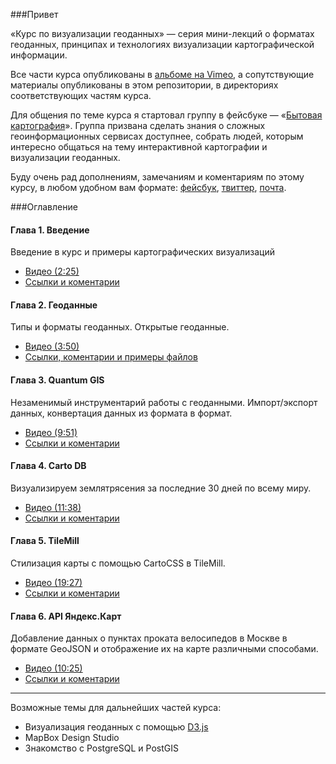 ###Привет

«Курс по визуализации геоданных» — серия мини-лекций о форматах геоданных, принципах и технологиях визуализации картографической информации. 

Все части курса опубликованы в [альбоме на Vimeo](https://vimeo.com/album/3200558), а сопутствующие материалы опубликованы в этом репозитории, в директориях соответствующих частям курса.

Для общения по теме курса я стартовал группу в фейсбуке — «[Бытовая картография](https://www.facebook.com/groups/geoviz/)». Группа призвана сделать знания о сложных геоинформационных сервисах доступнее, собрать людей, которым интересно общаться на тему интерактивной картографии и визуализации геоданных.

Буду очень рад дополнениям, замечаниям и коментариям по этому курсу, в любом удобном вам формате: [фейсбук](http://facebook.com/karmatsky), [твиттер](http://twitter.com/karmatsky), [почта](mailto:karmatsky@yandex.ru).


###Оглавление

#### Глава 1. Введение
Введение в курс и примеры картографических визуализаций
* [Видео (2:25)](https://vimeo.com/minikarma/geotalk-chapter1)
* [Ссылки и коментарии](https://github.com/minikarma/geotalk/tree/master/chapter1)

#### Глава 2. Геоданные
Типы и форматы геоданных. Открытые геоданные.
* [Видео (3:50)](https://vimeo.com/minikarma/geotalk-chapter2)
* [Ссылки, коментарии и примеры файлов](https://github.com/minikarma/geotalk/tree/master/chapter2)

#### Глава 3. Quantum GIS
Незаменимый инструментарий работы с геоданными. Импорт/экспорт данных, конвертация данных из формата в формат.
* [Видео (9:51)](https://vimeo.com/minikarma/geotalk-chapter3)
* [Ссылки и коментарии](https://github.com/minikarma/geotalk/tree/master/chapter3)  

#### Глава 4. Carto DB
Визуализируем землятрясения за последние 30 дней по всему миру. 
* [Видео (11:38)](https://vimeo.com/minikarma/geotalk-chapter4)
* [Ссылки и коментарии](https://github.com/minikarma/geotalk/tree/master/chapter4)  

#### Глава 5. TileMill
Стилизация карты с помощью CartoCSS в TileMill.
* [Видео (19:27)](https://vimeo.com/minikarma/geotalk-chapter5)
* [Ссылки и коментарии](https://github.com/minikarma/geotalk/tree/master/chapter5)  

#### Глава 6. API Яндекс.Карт
Добавление данных о пунктах проката велосипедов в Москве в формате GeoJSON и отображение их на карте различными способами. 
* [Видео (10:25)](https://vimeo.com/minikarma/geotalk-chapter6)
* [Ссылки и коментарии](https://github.com/minikarma/geotalk/tree/master/chapter6)  


***
Возможные темы для дальнейших частей курса: 
* Визуализация геоданных с помощью [D3.js](http://D3js.org)
* MapBox Design Studio
* Знакомство с PostgreSQL и PostGIS

